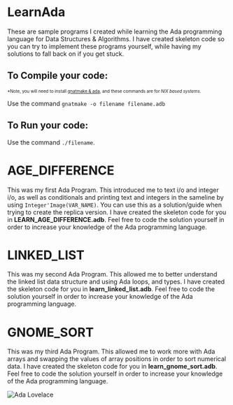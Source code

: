 # LearnAda
These are sample programs I created while learning the Ada programming language for Data Structures & Algorithms. I have created skeleton code so you can try to implement these programs yourself, while having my solutions to fall back on if you get stuck.

To Compile your code:
-
<sub><sup>*Note, you will need to install [gnatmake & ada](http://libre.adacore.com/), and these commands are for *NIX based systems.*</sub></sup>

Use the command `gnatmake -o filename filename.adb`

To Run your code:
-
Use the command `./filename`.



AGE_DIFFERENCE
=
This was my first Ada Program. This introduced me to text i/o and integer i/o, as well as conditionals and printing text and integers in the sameline by using `Integer'Image(VAR_NAME)`. You can use this as a solution/guide when trying to create the replica version. I have created the skeleton code for you in **LEARN_AGE_DIFFERENCE.adb**. Feel free to code the solution yourself in order to increase your knowledge of the Ada programming language.

LINKED_LIST
=
This was my second Ada Program. This allowed me to better understand the linked list data structure and using Ada loops, and types. I have created the skeleton code for you in **learn_linked_list.adb**. Feel free to code the solution yourself in order to increase your knowledge of the Ada programming language.

GNOME_SORT
=
This was my third Ada Program. This allowed me to work more with Ada arrays and swapping the values of array positions in order to sort numerical data. I have created the skeleton code for you in **learn_gnome_sort.adb**. Feel free to code the solution yourself in order to increase your knowledge of the Ada programming language.

 ![Ada Lovelace](http://www.eejournal.com/files/1014/4967/9463/Screen_Shot_2015-12-09_at_8.44.03_AM.png)

